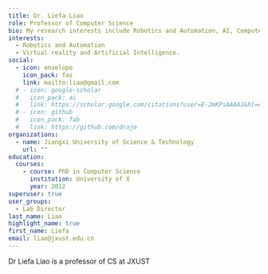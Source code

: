 ```yaml
---
title: Dr. Liefa Liao
role: Professor of Computer Science
bio: My research interests include Robotics and Automation, AI, Computer Vision and Core CS Concepts.
interests:
  - Robotics and Automation
  - Virtual reality and Artificial Intelligence.
social:
  - icon: envelope
    icon_pack: fas
    link: mailto:liao@gmail.com
  # - icon: google-scholar
  #   icon_pack: ai
  #   link: https://scholar.google.com/citations?user=E-2mKPsAAAAJ&hl=en
  # - icon: github
  #   icon_pack: fab
  #   link: https://github.com/drajm
organizations:
  - name: Jiangxi University of Science & Technology
    url: ""
education:
  courses:
    - course: PhD in Computer Science
      institution: University of X
      year: 2012
superuser: true
user_groups:
  - Lab Director
last_name: Liao
highlight_name: true
first_name: Liefa
email: liao@jxust.edu.cn
---
```

Dr Liefa Liao is a professor of CS at JXUST
